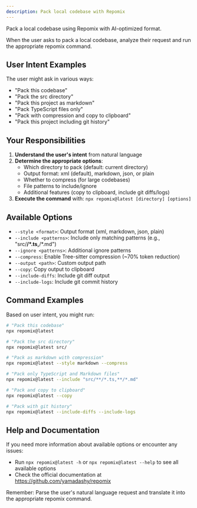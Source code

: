 ```yaml
---
description: Pack local codebase with Repomix
---
```


Pack a local codebase using Repomix with AI-optimized format.

When the user asks to pack a local codebase, analyze their request and run the appropriate repomix command.

## User Intent Examples

The user might ask in various ways:
- "Pack this codebase"
- "Pack the src directory"
- "Pack this project as markdown"
- "Pack TypeScript files only"
- "Pack with compression and copy to clipboard"
- "Pack this project including git history"

## Your Responsibilities

1. **Understand the user's intent** from natural language
2. **Determine the appropriate options**:
   - Which directory to pack (default: current directory)
   - Output format: xml (default), markdown, json, or plain
   - Whether to compress (for large codebases)
   - File patterns to include/ignore
   - Additional features (copy to clipboard, include git diffs/logs)
3. **Execute the command** with: `npx repomix@latest [directory] [options]`

## Available Options

- `--style <format>`: Output format (xml, markdown, json, plain)
- `--include <patterns>`: Include only matching patterns (e.g., "src/**/*.ts,**/*.md")
- `--ignore <patterns>`: Additional ignore patterns
- `--compress`: Enable Tree-sitter compression (~70% token reduction)
- `--output <path>`: Custom output path
- `--copy`: Copy output to clipboard
- `--include-diffs`: Include git diff output
- `--include-logs`: Include git commit history

## Command Examples

Based on user intent, you might run:

```bash
# "Pack this codebase"
npx repomix@latest

# "Pack the src directory"
npx repomix@latest src/

# "Pack as markdown with compression"
npx repomix@latest --style markdown --compress

# "Pack only TypeScript and Markdown files"
npx repomix@latest --include "src/**/*.ts,**/*.md"

# "Pack and copy to clipboard"
npx repomix@latest --copy

# "Pack with git history"
npx repomix@latest --include-diffs --include-logs
```

## Help and Documentation

If you need more information about available options or encounter any issues:
- Run `npx repomix@latest -h` or `npx repomix@latest --help` to see all available options
- Check the official documentation at https://github.com/yamadashy/repomix

Remember: Parse the user's natural language request and translate it into the appropriate repomix command.
